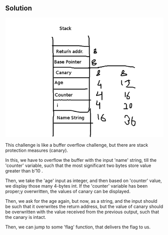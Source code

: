 ## Solution

![Stack](stack.png  "Stack")

   This challenge is like a buffer overflow challenge, but there are stack protection measures (canary). 
   
   In this, we have to overflow the buffer with the input 'name' string, till the 'counter' variable, such that the most significant two bytes store value greater than b'10 . 
   
   Then, we take the 'age' input as integer, and then based on 'counter' value, we display those many 4-bytes int. If the 'counter' variable has been proper;y overwritten, the values of canary can be displayed. 
   
   Then, we ask for the age again, but now, as a string, and the input should be such that it overwrites the return address, but the value of canary should be overwritten with the value received from the previous output, such that the canary is intact. 
   
   Then, we can jump to some 'flag' function, that delivers the flag to us.
   
   